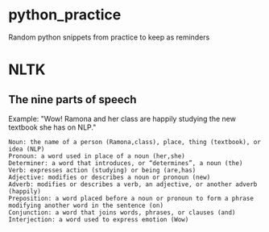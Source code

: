 # python_practice
Random python snippets from practice to keep as reminders


 <h1>NLTK</h1>
 <h2>The nine parts of speech</h2>

<quote>Example: "Wow! Ramona and her class are happily studying the new textbook she has on NLP."</quote>

    Noun: the name of a person (Ramona,class), place, thing (textbook), or idea (NLP)
    Pronoun: a word used in place of a noun (her,she)
    Determiner: a word that introduces, or “determines”, a noun (the)
    Verb: expresses action (studying) or being (are,has)
    Adjective: modifies or describes a noun or pronoun (new)
    Adverb: modifies or describes a verb, an adjective, or another adverb (happily)
    Preposition: a word placed before a noun or pronoun to form a phrase modifying another word in the sentence (on)
    Conjunction: a word that joins words, phrases, or clauses (and)
    Interjection: a word used to express emotion (Wow)
